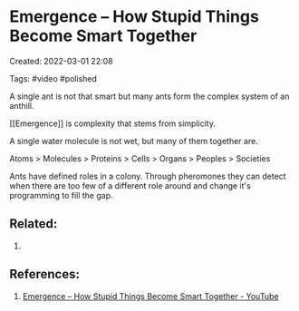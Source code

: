 # Emergence – How Stupid Things Become Smart Together
Created: 2022-03-01 22:08

Tags: #video #polished 

A single ant is not that smart but many ants form the complex system of an anthill.

[[Emergence]] is complexity that stems from simplicity.

A single water molecule is not wet, but many of them together are.

Atoms > Molecules > Proteins > Cells > Organs > Peoples > Societies

Ants have defined roles in a colony. Through pheromones they can detect when there are too few of a different role around and change it's programming to fill the gap.

## Related:
1. 

## References:
1. [Emergence – How Stupid Things Become Smart Together - YouTube](https://www.youtube.com/watch?v=16W7c0mb-rE)